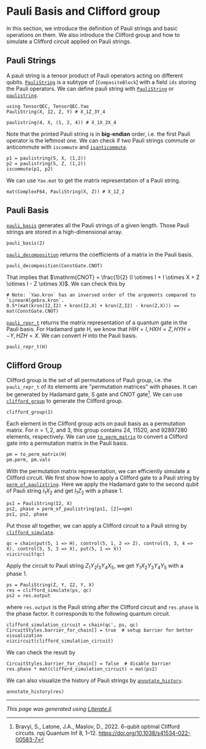 # Pauli Basis and Clifford group
In this section, we introduce the definition of Pauli strings and basic operations on them. We also introduce the Clifford group and how to simulate a Clifford circuit applied on Pauli strings.

## Pauli Strings
A pauli string is a tensor product of Pauli operators acting on different qubits. [`PauliString`](@ref) is a subtype of [`CompositeBlock`] with a field `ids` storing the Pauli operators. We can define pauli string with [`PauliString`](@ref) or [`paulistring`](@ref).

````@example clifford
using TensorQEC, TensorQEC.Yao
PauliString(X, I2, Z, Y) # X_1Z_3Y_4

paulistring(4, X, (1, 2, 4)) # X_1X_2X_4
````
Note that the printed Pauli string is in **big-endian** order, i.e. the first Pauli operator is the leftmost one.
We can check if two Pauli strings commute or anticommute with `iscommute` and [`isanticommute`](@ref).
````@example clifford
p1 = paulistring(5, X, (1,2))
p2 = paulistring(5, Z, (1,2))
iscommute(p1, p2)
````

We can use `Yao.mat` to get the matrix representation of a Pauli string.

````@example clifford
mat(ComplexF64, PauliString(X, Z)) # X_1Z_2
````

## Pauli Basis
[`pauli_basis`](@ref) generates all the Pauli strings of a given length. Those Pauli strings are stored in a high-dimensional array.

````@example clifford
pauli_basis(2)
````

[`pauli_decomposition`](@ref) returns the coefficients of a matrix in the Pauli basis.

````@example clifford
pauli_decomposition(ConstGate.CNOT)
````

That implies that $\mathrm{CNOT} = \frac{1}{2} (I \otimes I + I \otimes X + Z \otimes I - Z \otimes X)$. We can check this by

````@example clifford
# Note: `Yao.kron` has an inversed order of the arguments compared to `LinearAlgebra.kron`.
0.5*(mat(kron(I2,I2) + kron(I2,X) + kron(Z,I2) - kron(Z,X))) == mat(ConstGate.CNOT)
````

[`pauli_repr_t`](@ref) returns the matrix representation of a quantum gate in the Pauli basis. For Hadamard gate H, we know that $HIH = I, HXH = Z, HYH = -Y, HZH = X$. We can convert $H$ into the Pauli basis.

````@example clifford
pauli_repr_t(H)
````

## Clifford Group
Clifford group is the set of all permutations of Pauli group, i.e. the `pauli_repr_t` of its elements are "permutation matrices" with phases.
It can be generated by Hadamard gate, S gate and CNOT gate[^Bravyi2022].
We can use [`clifford_group`](@ref) to generate the Clifford group.

````@example clifford
clifford_group(1)
````

Each element in the Clifford group acts on pauli basis as a permutation matrix.
For $n= 1, 2$, and $3$, this group contains $24$, $11520$, and $92897280$ elements, respectively.
We can use [`to_perm_matrix`](@ref) to convert a Clifford gate into a permutation matrix in the Pauli basis.

````@example clifford
pm = to_perm_matrix(H)
pm.perm, pm.vals
````

With the permutation matrix representation, we can efficienlly simulate a Clifford circuit.
We first show how to apply a Clifford gate to a Pauli string by [`perm_of_paulistring`](@ref).
Here we apply the Hadamard gate to the second qubit of Pauli string $I_1X_2$ and get $I_1Z_2$ with a phase $1$.

````@example clifford
ps1 = PauliString(I2, X)
ps2, phase = perm_of_paulistring(ps1, [2]=>pm)
ps1, ps2, phase
````

Put those all together, we can apply a Clifford circuit to a Pauli string by [`clifford_simulate`](@ref).

````@example clifford
qc = chain(put(5, 1 => H), control(5, 1, 2 => Z), control(5, 3, 4 => X), control(5, 5, 3 => X), put(5, 1 => X))
vizcircuit(qc)
````

Apply the circuit to Pauli string $Z_1Y_2I_3Y_4X_5$, we get $Y_1X_2Y_3Y_4Y_5$ with a phase $1$.

````@example clifford
ps = PauliString(Z, Y, I2, Y, X)
res = clifford_simulate(ps, qc)
ps2 = res.output
````

where `res.output` is the Pauli string after the Clifford circuit and `res.phase` is the phase factor. It corresponds to the following quantum circuit.

````@example clifford
clifford_simulation_circuit = chain(qc', ps, qc)
CircuitStyles.barrier_for_chain[] = true  # setup barrier for better visualization
vizcircuit(clifford_simulation_circuit)
````

We can check the result by

````@example clifford
CircuitStyles.barrier_for_chain[] = false  # disable barrier
res.phase * mat(clifford_simulation_circuit) ≈ mat(ps2)
````

We can also visualize the history of Pauli strings by [`annotate_history`](@ref).

````@example clifford
annotate_history(res)
````

[^Bravyi2022]: Bravyi, S., Latone, J.A., Maslov, D., 2022. 6-qubit optimal Clifford circuits. npj Quantum Inf 8, 1–12. https://doi.org/10.1038/s41534-022-00583-7

---

*This page was generated using [Literate.jl](https://github.com/fredrikekre/Literate.jl).*

